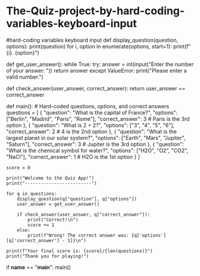 # The-Quiz-project-by-hard-coding-variables-keyboard-input
#hard-coding variables keyboard input
def display_question(question, options):
    print(question)
    for i, option in enumerate(options, start=1):
        print(f"{i}. {option}")

def get_user_answer():
    while True:
        try:
            answer = int(input("Enter the number of your answer: "))
            return answer
        except ValueError:
            print("Please enter a valid number.")

def check_answer(user_answer, correct_answer):
    return user_answer == correct_answer

def main():
    # Hard-coded questions, options, and correct answers
    questions = [
        {
            "question": "What is the capital of France?",
            "options": ["Berlin", "Madrid", "Paris", "Rome"],
            "correct_answer": 3  # Paris is the 3rd option
        },
        {
            "question": "What is 2 + 2?",
            "options": ["3", "4", "5", "6"],
            "correct_answer": 2  # 4 is the 2nd option
        },
        {
            "question": "What is the largest planet in our solar system?",
            "options": ["Earth", "Mars", "Jupiter", "Saturn"],
            "correct_answer": 3  # Jupiter is the 3rd option
        },
        {
            "question": "What is the chemical symbol for water?",
            "options": ["H2O", "O2", "CO2", "NaCl"],
            "correct_answer": 1  # H2O is the 1st option
        }
    ]

    score = 0

    print("Welcome to the Quiz App!")
    print("-------------------------")

    for q in questions:
        display_question(q["question"], q["options"])
        user_answer = get_user_answer()

        if check_answer(user_answer, q["correct_answer"]):
            print("Correct!\n")
            score += 1
        else:
            print(f"Wrong! The correct answer was: {q['options'][q['correct_answer'] - 1]}\n")

    print(f"Your final score is: {score}/{len(questions)}")
    print("Thank you for playing!")

if __name__ == "__main__":
    main()
